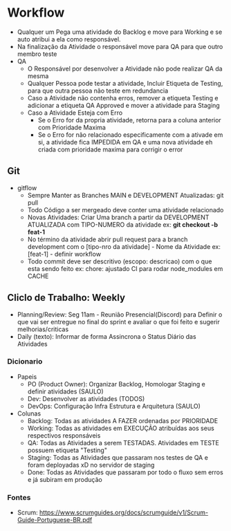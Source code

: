 # Workflow

-   Qualquer um Pega uma atividade do Backlog e move para Working e se auto atribui a ela como responsável.
-   Na finalização da Atividade o responsável move para QA para que outro membro teste
-   QA
    -   O Responsável por desenvolver a Atividade não pode realizar QA da mesma
    -   Qualquer Pessoa pode testar a atividade, Incluir Etiqueta de Testing, para que outra pessoa não teste em redundancia
    -   Caso a Atividade não contenha erros, remover a etiqueta Testing e adicionar a etiqueta QA Approved e mover a atividade para Staging
    -   Caso a Atividade Esteja com Erro
        -   Se o Erro for da propria atividade, retorna para a coluna anterior com Prioridade Maxima
        -   Se o Erro for não relacionado especificamente com a ativade em si, a atividade fica IMPEDIDA em QA e uma nova atividade eh criada com prioridade maxima para corrigir o error

## Git

-   gitflow
    -   Sempre Manter as Branches MAIN e DEVELOPMENT Atualizadas: git pull
    -   Todo Código a ser mergeado deve conter uma atividade relacionado
    -   Novas Atividades: Criar Uma branch a partir da DEVELOPMENT ATUALIZADA com TIPO-NUMERO da atividade ex: **git checkout -b feat-1**
    -   No término da atividade abrir pull request para a branch development com o \[tipo-nro da atividade] - Nome da Atividade ex: \[feat-1] - definir workflow
    -   Todo commit deve ser descritivo (escopo: descricao) com o que esta sendo feito ex: chore: ajustado CI para rodar node_modules em CACHE

## Cliclo de Trabalho: Weekly

-   Planning/Review: Seg 11am - Reunião Presencial(Discord) para Definir o que vai ser entregue no final do sprint e avaliar o que foi feito e sugerir melhorias/criticas
-   Daily (texto): Informar de forma Assincrona o Status Diário das Atividades

### Dicionario

-   Papeis
    -   PO (Product Owner): Organizar Backlog, Homologar Staging e definir atividades (SAULO)
    -   Dev: Desenvolver as atividades (TODOS)
    -   DevOps: Configuração Infra Estrutura e Arquitetura (SAULO)
-   Colunas
    -   Backlog: Todas as atividades A FAZER ordenadas por PRIORIDADE
    -   Working: Todas as atividades em EXECUÇÃO atribuídas aos seus respectivos responsáveis
    -   QA: Todas as Atividades a serem TESTADAS. Atividades em TESTE possuem etiqueta "Testing"
    -   Staging: Todas as Atividades que passaram nos testes de QA e foram deployadas xD no servidor de staging
    -   Done: Todas as Atividades que passaram por todo o fluxo sem erros e já subiram em produção

### Fontes

-   Scrum: <https://www.scrumguides.org/docs/scrumguide/v1/Scrum-Guide-Portuguese-BR.pdf>
